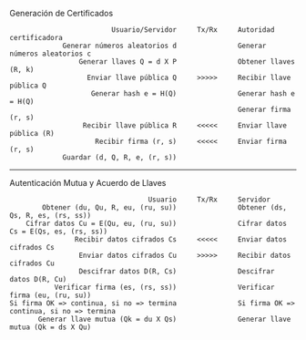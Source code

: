 Generación de Certificados

                             Usuario/Servidor     Tx/Rx     Autoridad certificadora
                 Generar números aleatorios d               Generar números aleatorios c
                     Generar llaves Q = d X P               Obtener llaves (R, k)
                       Enviar llave pública Q     >>>>>     Recibir llave pública Q
                        Generar hash e = H(Q)               Generar hash e = H(Q)
                                                            Generar firma (r, s)
                      Recibir llave pública R     <<<<<     Enviar llave pública (R)
                         Recibir firma (r, s)     <<<<<     Enviar firma (r, s)
                 Guardar (d, Q, R, e, (r, s))
______________________________________________________________________________________________________________________________

Autenticación Mutua y Acuerdo de Llaves

                                      Usuario     Tx/Rx     Servidor
            Obtener (du, Qu, R, eu, (ru, su))               Obtener (ds, Qs, R, es, (rs, ss))
        Cifrar datos Cu = E(Qu, eu, (ru, su))               Cifrar datos Cs = E(Qs, es, (rs, ss))
                    Recibir datos cifrados Cs     <<<<<     Enviar datos cifrados Cs
                     Enviar datos cifrados Cu     >>>>>     Recibir datos cifrados Cu 
                     Descifrar datos D(R, Cs)               Descifrar datos D(R, Cu)
               Verificar firma (es, (rs, ss))               Verificar firma (eu, (ru, su))
    Si firma OK => continua, si no => termina               Si firma OK => continua, si no => termina
           Generar llave mutua (Qk = du X Qs)               Generar llave mutua (Qk = ds X Qu)
